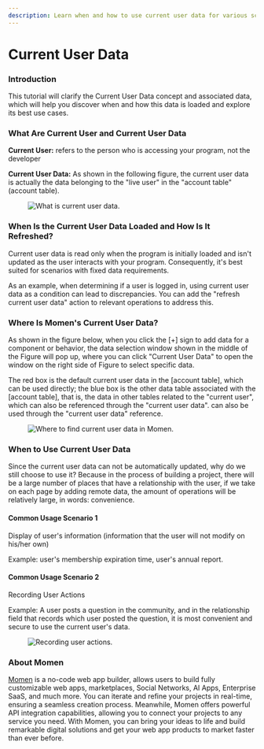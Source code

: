 ```yaml
---
description: Learn when and how to use current user data for various scenarios effectively.
---
```


# Current User Data

### Introduction

This tutorial will clarify the Current User Data concept and associated data, which will help you discover when and how this data is loaded and explore its best use cases.

### What Are Current User and Current User Data

**Current User:** refers to the person who is accessing your program, not the developer

**Current User Data:** As shown in the following figure, the current user data is actually the data belonging to the "live user" in the "account table" (account table).

<figure><img src="../../.gitbook/assets/1 (64).png" alt="What is current user data."><figcaption></figcaption></figure>

### When Is the Current User Data Loaded and How Is It Refreshed?

Current user data is read only when the program is initially loaded and isn't updated as the user interacts with your program. Consequently, it's best suited for scenarios with fixed data requirements.

As an example, when determining if a user is logged in, using current user data as a condition can lead to discrepancies. You can add the "refresh current user data" action to relevant operations to address this.

### Where Is Momen's Current User Data?

As shown in the figure below, when you click the \[+] sign to add data for a component or behavior, the data selection window shown in the middle of the Figure will pop up, where you can click "Current User Data" to open the window on the right side of Figure to select specific data.

The red box is the default current user data in the \[account table], which can be used directly; the blue box is the other data table associated with the \[account table], that is, the data in other tables related to the "current user", which can also be referenced through the "current user data". can also be used through the "current user data" reference.

<figure><img src="../../.gitbook/assets/2 (55).png" alt="Where to find current user data in Momen."><figcaption></figcaption></figure>

### When to Use Current User Data

Since the current user data can not be automatically updated, why do we still choose to use it? Because in the process of building a project, there will be a large number of places that have a relationship with the user, if we take on each page by adding remote data, the amount of operations will be relatively large, in words: convenience.

#### Common Usage Scenario 1

Display of user's information (information that the user will not modify on his/her own)

Example: user's membership expiration time, user's annual report.

#### Common Usage Scenario 2

Recording User Actions

Example: A user posts a question in the community, and in the relationship field that records which user posted the question, it is most convenient and secure to use the current user's data.

<figure><img src="../../.gitbook/assets/3 (52).png" alt="Recording user actions."><figcaption></figcaption></figure>



### About Momen

[Momen](https://momen.app/?channel=blog-about) is a no-code web app builder, allows users to build fully customizable web apps, marketplaces, Social Networks, AI Apps, Enterprise SaaS, and much more. You can iterate and refine your projects in real-time, ensuring a seamless creation process. Meanwhile, Momen offers powerful API integration capabilities, allowing you to connect your projects to any service you need. With Momen, you can bring your ideas to life and build remarkable digital solutions and get your web app products to market faster than ever before.
